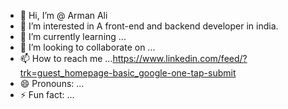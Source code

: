 - 👋 Hi, I’m @ Arman Ali
- 👀 I’m interested in A front-end and backend developer in india.
- 🌱 I’m currently learning ...
- 💞️ I’m looking to collaborate on ...
- 📫 How to reach me ...https://www.linkedin.com/feed/?trk=guest_homepage-basic_google-one-tap-submit
- 😄 Pronouns: ...
- ⚡ Fun fact: ...

<!---
14581arman/14581arman is a ✨ special ✨ repository because its `README.md` (this file) appears on your GitHub profile.
You can click the Preview link to take a look at your changes.
--->
